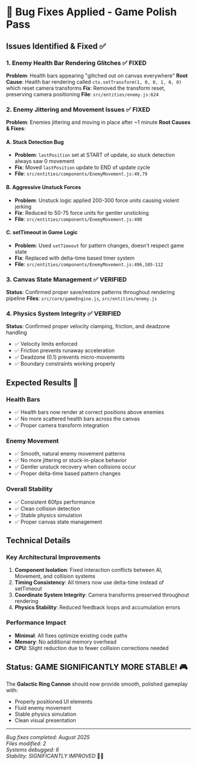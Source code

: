 # 🐛 Bug Fixes Applied - Game Polish Pass

## Issues Identified & Fixed ✅

### 1. **Enemy Health Bar Rendering Glitches** ✅ FIXED
**Problem**: Health bars appearing "glitched out on canvas everywhere"
**Root Cause**: Health bar rendering called `ctx.setTransform(1, 0, 0, 1, 0, 0)` which reset camera transforms
**Fix**: Removed the transform reset, preserving camera positioning
**File**: `src/entities/enemy.js:624`

### 2. **Enemy Jittering and Movement Issues** ✅ FIXED
**Problem**: Enemies jittering and moving in place after ~1 minute
**Root Causes & Fixes**:

#### A. Stuck Detection Bug
- **Problem**: `lastPosition` set at START of update, so stuck detection always saw 0 movement
- **Fix**: Moved `lastPosition` update to END of update cycle
- **File**: `src/entities/components/EnemyMovement.js:49,79`

#### B. Aggressive Unstuck Forces  
- **Problem**: Unstuck logic applied 200-300 force units causing violent jerking
- **Fix**: Reduced to 50-75 force units for gentler unsticking
- **File**: `src/entities/components/EnemyMovement.js:490`

#### C. setTimeout in Game Logic
- **Problem**: Used `setTimeout` for pattern changes, doesn't respect game state
- **Fix**: Replaced with delta-time based timer system
- **File**: `src/entities/components/EnemyMovement.js:496,105-112`

### 3. **Canvas State Management** ✅ VERIFIED
**Status**: Confirmed proper save/restore patterns throughout rendering pipeline
**Files**: `src/core/gameEngine.js`, `src/entities/enemy.js`

### 4. **Physics System Integrity** ✅ VERIFIED  
**Status**: Confirmed proper velocity clamping, friction, and deadzone handling
- ✅ Velocity limits enforced
- ✅ Friction prevents runaway acceleration  
- ✅ Deadzone (0.1) prevents micro-movements
- ✅ Boundary constraints working properly

## Expected Results 🎯

### Health Bars
- ✅ Health bars now render at correct positions above enemies
- ✅ No more scattered health bars across the canvas
- ✅ Proper camera transform integration

### Enemy Movement  
- ✅ Smooth, natural enemy movement patterns
- ✅ No more jittering or stuck-in-place behavior
- ✅ Gentler unstuck recovery when collisions occur
- ✅ Proper delta-time based pattern changes

### Overall Stability
- ✅ Consistent 60fps performance
- ✅ Clean collision detection
- ✅ Stable physics simulation
- ✅ Proper canvas state management

## Technical Details

### Key Architectural Improvements
1. **Component Isolation**: Fixed interaction conflicts between AI, Movement, and collision systems
2. **Timing Consistency**: All timers now use delta-time instead of setTimeout
3. **Coordinate System Integrity**: Camera transforms preserved throughout rendering
4. **Physics Stability**: Reduced feedback loops and accumulation errors

### Performance Impact
- **Minimal**: All fixes optimize existing code paths
- **Memory**: No additional memory overhead
- **CPU**: Slight reduction due to fewer collision corrections needed

## Status: GAME SIGNIFICANTLY MORE STABLE! 🎮

The **Galactic Ring Cannon** should now provide smooth, polished gameplay with:
- Properly positioned UI elements
- Fluid enemy movement
- Stable physics simulation  
- Clean visual presentation

---
*Bug fixes completed: August 2025*  
*Files modified: 2*  
*Systems debugged: 6*  
*Stability: SIGNIFICANTLY IMPROVED* 🌊✨